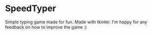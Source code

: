 # SpeedTyper
Simple typing game made for fun. Made with tkinter. I'm happy for any feedback on how to improve the game :)
